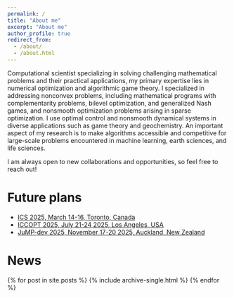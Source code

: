 ```yaml
---
permalink: /
title: "About me"
excerpt: "About me"
author_profile: true
redirect_from:
  - /about/
  - /about.html
---
```


Computational scientist specializing in solving challenging mathematical problems and their practical applications, my primary expertise lies in numerical optimization and algorithmic game theory.
I specialized in addressing nonconvex problems, including mathematical programs with complementarity problems, bilevel optimization, and generalized Nash games, and nonsmooth optimization problems arising in sparse optimization.
I use optimal control and nonsmooth dynamical systems in diverse applications such as game theory and geochemistry.
An important aspect of my research is to make algorithms accessible and competitive for large-scale problems encountered in machine learning, earth sciences, and life sciences.

I am always open to new collaborations and opportunities, so feel free to reach out!

Future plans
======

- [ICS 2025, March 14-16, Toronto, Canada](https://sites.google.com/view/ics-2025)
- [ICCOPT 2025, July 21-24 2025, Los Angeles, USA](https://sites.google.com/view/iccopt2025/home)
- [JuMP-dev 2025, November 17-20 2025, Auckland, New Zealand](https://jump.dev/meetings/jumpdev2025/)

News
======
{% for post in site.posts %}
  {% include archive-single.html %}
{% endfor %}
